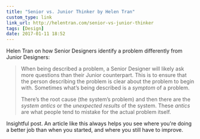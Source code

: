 ```yaml
---
title: "Senior vs. Junior Thinker by Helen Tran"
custom_type: link
link_url: http://helentran.com/senior-vs-junior-thinker
tags: [Design]
date: 2017-01-11 18:52
---
```

Helen Tran on how Senior Designers identify a problem differently from Junior Designers:

> When being described a problem, a Senior Designer will likely ask more questions than their Junior counterpart. This is to ensure that the person describing the problem is clear about the problem to begin with. Sometimes what’s being described is a *symptom* of a problem.
>
> There’s the root cause (the system’s problem) and then there are the *system antics* or the *unexpected results* of the system. These *antics* are what people tend to mistake for the actual problem itself.

Insightful post. An article like this always helps you see where you're doing a better job than when you started, and where you still have to improve.